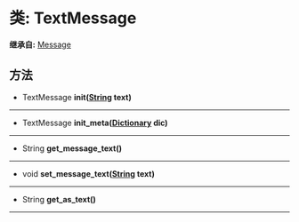 # 类: TextMessage  
  
**继承自:** [Message](https://docs.godotengine.org/en/latest/classes/class_message.html)  
  
## 方法 
  
- TextMessage **init([String](https://docs.godotengine.org/en/latest/classes/class_string.html) text)**  
  
---  
  
- TextMessage **init_meta([Dictionary](https://docs.godotengine.org/en/latest/classes/class_dictionary.html) dic)**  
  
---  
  
- String **get_message_text()**  
  
---  
  
- void **set_message_text([String](https://docs.godotengine.org/en/latest/classes/class_string.html) text)**  
  
---  
  
- String **get_as_text()**  
  
---  
  

